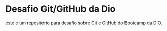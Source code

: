 # Desafio Git/GitHub da Dio
este é um repositório para desafio sobre Git e GitHub do Bootcamp da DIO.
